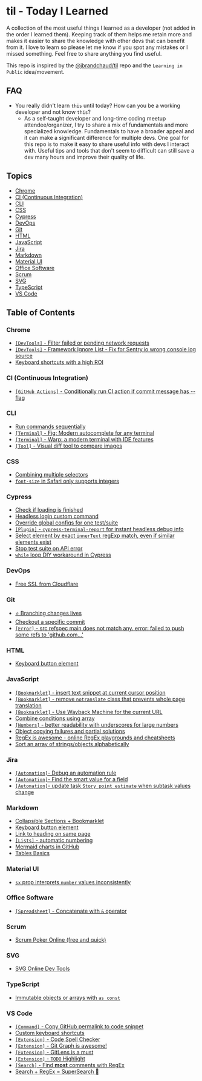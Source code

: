 # til - Today I Learned

A collection of the most useful things I learned as a developer (not added in the order I learned them). Keeping track of them helps me retain more and makes it easier to share the knowledge with other devs that can benefit from it. I love to learn so please let me know if you spot any mistakes or I missed something. Feel free to share anything you find useful.

This repo is inspired by the [@jbrandchaud/til](https://github.com/jbranchaud/til) repo and the `Learning in Public` idea/movement.

## FAQ

- You really didn't learn `this` until today? How can you be a working developer and not know `this`?
  - As a self-taught developer and long-time coding meetup attendee/organizer, I try to share a mix of fundamentals and more specialized knowledge. Fundamentals to have a broader appeal and it can make a significant difference for multiple devs. One goal for this repo is to make it easy to share useful info with devs I interact with. Useful tips and tools that don't seem to difficult can still save a dev many hours and improve their quality of life.

## Topics

- [Chrome](#chrome)
- [CI (Continuous Integration)](#ci)
- [CLI](#cli)
- [CSS](#css)
- [Cypress](#cypress)
- [DevOps](#devops)
- [Git](#git)
- [HTML](#html)
- [JavaScript](#javascript)
- [Jira](#jira)
- [Markdown](#markdown)
- [Material UI](#material-ui)
- [Office Software](#office-software)
- [Scrum](#scrum)
- [SVG](#svg)
- [TypeScript](#typescript)
- [VS Code](#vs-code)

## Table of Contents

### Chrome

- [`[DevTools]` - Filter failed or pending network requests](chrome/devtools-filter-failed-or-pending-network-requests.md)
- [`[DevTools]` - Framework Ignore List - Fix for Sentry.io wrong console log source](chrome/devtools-framework-ignore-list-fix-for-sentry.io-wrong-console-log-source.md)
- [Keyboard shortcuts with a high ROI](chrome/keyboard-shortcuts-high-roi.md)

### <a id="ci"></a>CI (Continuous Integration)

- [`[GitHub Actions]` - Conditionally run CI action if commit message has --flag](ci/github-actions-conditionally-run-ci-action-if-commit-message-has-flag.md)

### CLI

- [Run commands sequentially](cli/run-commands-sequentially.md)
- [`[Terminal]` - Fig: Modern autocomplete for any terminal](cli/terminal-fig-modern-autocomplete-for-any-terminal.md)
- [`[Terminal]` - Warp: a modern terminal with IDE features](cli/terminal-warp-a-modern-terminal-with-ide-features.md)
- [`[Tool]` - Visual diff tool to compare images](cli/tool-visual-diff-tool-compare-images.md)

### CSS

- [Combining multiple selectors](css/combining-multiple-selectors.md)
- [`font-size` in Safari only supports integers](css/font-size-in-safari-only-supports-integers.md)

### Cypress

- [Check if loading is finished](cypress/check-if-loading-finished.md)
- [Headless login custom command](cypress/headless-login-custom-command.md)
- [Override global configs for one test/suite](cypress/override-global-configs-one-test-suite.md)
- [`[Plugin]` - `cypress-terminal-report` for instant headless debug info](cypress/plugin-cypress-terminal-report-instant-headless-debug-info.md)
- [Select element by exact `innerText` regExp match, even if similar elements exist](cypress/select-element-by-exact-innerText-regex-match.md)
- [Stop test suite on API error](cypress/stop-test-suite-on-api-error.md)
- [`while` loop DIY workaround in Cypress](cypress/while-loop-diy-workaround-cypress.md)

### DevOps

- [Free SSL from Cloudflare](devops/free-ssl-cloudflare.md)

### Git

- [⭐️ Branching changes lives](git/branching-changes-lives.md)
- [Checkout a specific commit](git/checkout-specific-commit.md)
- [`[Error]` - src refspec main does not match any. error: failed to push some refs to 'github.com...'](git/error-src-refspec-main-does-not-match-any.md)

### HTML

- [Keyboard button element](html/keyboard-button-element.md)

### JavaScript

- [`[Bookmarklet]` - insert text snippet at current cursor position](markdown/collapsible-sections-plus-bookmarklet.md)
- [`[Bookmarklet]` - remove `notranslate` class that prevents whole page translation](javascript/bookmarklet-remove-notranslate-class-that-prevents-whole-page-translation.md)
- [`[Bookmarklet]` - Use Wayback Machine for the current URL](javascript/bookmarklet-use-wayback-machine-on-current-page.md)
- [Combine conditions using array](javascript/combine-conditions-using-array.md)
- [`[Numbers]` - better readability with underscores for large numbers](javascript/numbers-better-readability-with-underscores-for-large-numbers.md)
- [Object copying failures and partial solutions](javascript/object-copying-failures-and-partial-solutions.md)
- [RegEx is awesome - online RegEx playgrounds and cheatsheets](javascript/regex-is-awesome-online-regex-playgrounds-cheatsheets.md)
- [Sort an array of strings/objects alphabetically](javascript/sort-array-of-strings-alphabetical.md)

### Jira

- [`[Automation]`- Debug an automation rule](jira/automation-debug-a-rule.md)
- [`[Automation]`- Find the smart value for a field](jira/automation-find-smart-value-for-field.md)
- [`[Automation]`- update task `Story point estimate` when subtask values change](jira/automation-sum-of-story-point-estimate.md)

### Markdown

- [Collapsible Sections + Bookmarklet](markdown/collapsible-sections-plus-bookmarklet.md)
- [Keyboard button element](html/keyboard-button-element.md)
- [Link to heading on same page](markdown/link-to-heading-or-html-element-on-same-page.md)
- [`[Lists]` - automatic numbering](markdown/lists-automatic-numbering.md)
- [Mermaid charts in GitHub](markdown/mermaid-charts-in-github.md)
- [Tables Basics](markdown/tables-basics.md)

### Material UI

- [`sx` prop interprets `number` values inconsistently](material-ui/sx-prop-interprets-number-values-inconsistently.md)

### Office Software

- [`[Spreadsheet]` - Concatenate with `&` operator](office-software/spreadsheet-concatenate-with-ampersand.md)

### Scrum

- [Scrum Poker Online (free and quick)](scrum/scrum-poker-online-free-quick.md)

### SVG

- [SVG Online Dev Tools](svg/svg-online-dev-tools.md)

### TypeScript

- [Immutable objects or arrays with `as const`](typescript/immutable-objects-or-arrays-as-const.md)

### VS Code

- [`[Command]` - Copy GitHub permalink to code snippet](vscode/command-copy-github-permalink-to-code-snippet.md)
- [Custom keyboard shortcuts](vscode/custom-keyboard-shortcuts.md)
- [`[Extension]` - Code Spell Checker](vscode/extension-code-spell-checker.md)
- [`[Extension]` - Git Graph is awesome!](vscode/extension-git-graph-is-awesome.md)
- [`[Extension]` - GitLens is a must](vscode/extension-gitlens-is-a-must.md)
- [`[Extension]` - `TODO` Highlight](vscode/extension-todo-highlight.md)
- [`[Search]` - Find **most** comments with RegEx](vscode/search-find-most-comments-regex.md)
- [Search + RegEx = SuperSearch 🚀](vscode/search-plus-regex-equals-supersearch.md)
